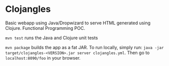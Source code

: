 # Clojangles
Basic webapp using Java/Dropwizard to serve HTML generated using Clojure. Functional Programming POC.

`mvn test` runs the Java and Clojure unit tests

`mvn package` builds the app as a fat JAR. To run locally, simply run: 
`java -jar target/clojangles-<VERSION>.jar server clojangles.yml`. 
Then go to `localhost:8090/foo` in your browser.
